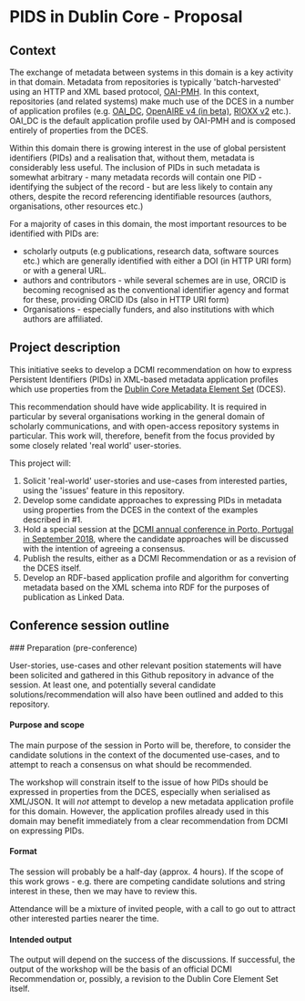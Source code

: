 # PIDS in Dublin Core - Proposal

## Context

The exchange of metadata between systems in this domain is a key activity in that domain. Metadata from repositories is typically 'batch-harvested' using an HTTP and XML based protocol, [OAI-PMH](https://www.openarchives.org/OAI/openarchivesprotocol.html). In this context, repositories (and related systems) make much use of the DCES in a number of application profiles (e.g.  [OAI_DC](https://www.openarchives.org/OAI/openarchivesprotocol.html),  [OpenAIRE v4 (in beta)](http://openaire-guidelines-for-literature-repository-managers.readthedocs.io/en/latest/application_profile.html), [RIOXX v2](http://www.rioxx.net/profiles/v2-0-final/) etc.). OAI_DC is the default application profile used by OAI-PMH and is composed entirely of properties from the DCES.

Within this domain there is growing interest in the use of global persistent identifiers (PIDs) and a realisation that, without them, metadata is considerably less useful. The inclusion of PIDs in such metadata is somewhat arbitrary - many metadata records will contain one PID - identifying the subject of the record - but are less likely to contain any others, despite the record referencing identifiable resources (authors, organisations, other resources etc.)

For a majority of cases in this domain, the most important resources to be identified with PIDs are:

* scholarly outputs (e.g publications, research data, software sources etc.) which are generally identified with either a DOI (in HTTP URI form) or with a general URL.
* authors and contributors - while several schemes are in use, ORCID is becoming recognised as the conventional identifier agency and format for these, providing ORCID IDs (also in HTTP URI form)
* Organisations - especially funders, and also institutions with which authors are affiliated.

## Project description

This initiative seeks to develop a DCMI recommendation on how to express Persistent Identifiers (PIDs) in XML-based metadata application profiles which use properties from the [Dublin Core Metadata Element Set](http://www.dublincore.org/documents/dces/) (DCES).

This recommendation should have wide applicability. It is required in particular by several organisations working in the general domain of scholarly communications, and with open-access repository systems in particular. This work will, therefore, benefit from the focus provided by some closely related 'real world' user-stories.

This project will:

1. Solicit 'real-world' user-stories and use-cases from interested parties, using the 'issues' feature in this repository.
2. Develop some candidate approaches to expressing PIDs in metadata using properties from the DCES in the context of the examples described in #1.
3. Hold a special session at the [DCMI annual conference in Porto, Portugal in September 2018](http://www.dublincore.org/conference/2018/), where the candidate approaches will be discussed with the intention of agreeing a consensus.
4. Publish the results, either as a DCMI Recommendation or as a revision of the DCES itself.
5. Develop an RDF-based application profile and algorithm for converting metadata based on the XML schema into RDF for the purposes of publication as Linked Data.

## Conference session outline

### Preparation (pre-conference)

User-stories, use-cases and other relevant position statements will have been solicited and gathered in this Github repository in advance of the session. At least one, and potentially several candidate solutions/recommendation will also have been outlined and added to this repository.

#### Purpose and scope

The main purpose of the session in Porto will be, therefore, to consider the candidate solutions in the context of the documented use-cases, and to attempt to reach a consensus on what should be recommended.

The workshop will constrain itself to the issue of how PIDs should be expressed in properties from the DCES, especially when serialised as XML/JSON. It will *not* attempt to develop a new metadata application profile for this domain. However, the application profiles already used in this domain may benefit immediately from a clear recommendation from DCMI on expressing PIDs.

#### Format

The session will probably be a half-day (approx. 4 hours). If the scope of this work grows - e.g. there are competing candidate solutions and string interest in these, then we may have to review this.

Attendance will be a mixture of invited people, with a call to go out to attract other interested parties nearer the time.

#### Intended output

The output will depend on the success of the discussions. If successful, the output of the workshop will be the basis of an official DCMI Recommendation or, possibly, a revision to the Dublin Core Element Set itself.
